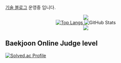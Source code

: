 [기술 블로그](https://velog.io/@dkssudrhd/posts)
운영중 입니다.

<div align="center">
    <img src="https://capsule-render.vercel.app/api?type=waving&color=BDBDC8&height=150&section=header" />
</div>

<div align="center">
    <a href="https://github.com/anuraghazra/github-readme-stats">
        <img src="https://github-readme-stats.vercel.app/api/top-langs/?username=dkssudrhd" alt="Top Langs" />
    </a>
    <img src="https://github-readme-stats.vercel.app/api?username=dkssudrhd&show_icons=true&theme=github-light" alt="GitHub Stats" />
</div>
<div align="center">
    <img src="https://capsule-render.vercel.app/api?type=waving&color=BDBDC8&height=150&section=footer" />
</div>

## Baekjoon Online Judge level
[![Solved.ac Profile](http://mazassumnida.wtf/api/v2/generate_badge?boj=dkssudrhd)](https://solved.ac/dkssudrhd/)
